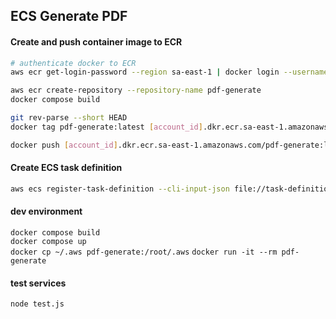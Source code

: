 ## ECS Generate PDF

#### Create and push container image to ECR  
```bash
# authenticate docker to ECR
aws ecr get-login-password --region sa-east-1 | docker login --username AWS --password-stdin [account_id].dkr.ecr.sa-east-1.amazonaws.com

aws ecr create-repository --repository-name pdf-generate
docker compose build

git rev-parse --short HEAD
docker tag pdf-generate:latest [account_id].dkr.ecr.sa-east-1.amazonaws.com/pdf-generate:latest

docker push [account_id].dkr.ecr.sa-east-1.amazonaws.com/pdf-generate:latest
```

#### Create ECS task  definition
```bash
aws ecs register-task-definition --cli-input-json file://task-definition.json
```

#### dev environment
`docker compose build`  
`docker compose up`  
`docker cp ~/.aws pdf-generate:/root/.aws`
`docker run -it --rm pdf-generate`  

#### test services
`node test.js`
